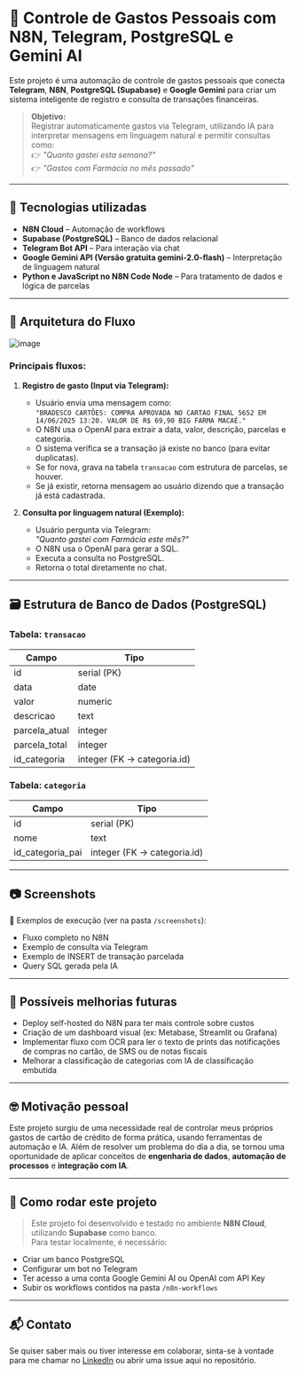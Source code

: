 # 📲 Controle de Gastos Pessoais com N8N, Telegram, PostgreSQL e Gemini AI

Este projeto é uma automação de controle de gastos pessoais que conecta **Telegram**, **N8N**, **PostgreSQL (Supabase)** e **Google Gemini** para criar um sistema inteligente de registro e consulta de transações financeiras.

> **Objetivo:**  
Registrar automaticamente gastos via Telegram, utilizando IA para interpretar mensagens em linguagem natural e permitir consultas como:  
👉 *"Quanto gastei esta semana?"*  
👉 *"Gastos com Farmácia no mês passado"*  

---

## 🧰 Tecnologias utilizadas

- **N8N Cloud** – Automação de workflows
- **Supabase (PostgreSQL)** – Banco de dados relacional
- **Telegram Bot API** – Para interação via chat
- **Google Gemini API (Versão gratuita gemini-2.0-flash)** – Interpretação de linguagem natural
- **Python e JavaScript no N8N Code Node** – Para tratamento de dados e lógica de parcelas

---

## 📡 Arquitetura do Fluxo

![image](https://github.com/user-attachments/assets/ec9f60ba-6b86-4d63-b50b-a79a31fd1d94)

### Principais fluxos:

1. **Registro de gasto (Input via Telegram):**
   - Usuário envia uma mensagem como:  
     `"BRADESCO CARTÕES: COMPRA APROVADA NO CARTAO FINAL 5652 EM 14/06/2025 13:20. VALOR DE R$ 69,90 BIG FARMA MACAÉ."`
   - O N8N usa o OpenAI para extrair a data, valor, descrição, parcelas e categoria.
   - O sistema verifica se a transação já existe no banco (para evitar duplicatas).
   - Se for nova, grava na tabela `transacao` com estrutura de parcelas, se houver.
   - Se já existir, retorna mensagem ao usuário dizendo que a transação já está cadastrada.

2. **Consulta por linguagem natural (Exemplo):**
   - Usuário pergunta via Telegram:  
     *"Quanto gastei com Farmácia este mês?"*
   - O N8N usa o OpenAI para gerar a SQL.
   - Executa a consulta no PostgreSQL.
   - Retorna o total diretamente no chat.

---

## 🗃️ Estrutura de Banco de Dados (PostgreSQL)

### Tabela: `transacao`

| Campo | Tipo |
|---|---|
| id | serial (PK) |
| data | date |
| valor | numeric |
| descricao | text |
| parcela_atual | integer |
| parcela_total | integer |
| id_categoria | integer (FK → categoria.id) |

### Tabela: `categoria`

| Campo | Tipo |
|---|---|
| id | serial (PK) |
| nome | text |
| id_categoria_pai | integer (FK → categoria.id) |

---

## 📷 Screenshots

📌 Exemplos de execução (ver na pasta `/screenshots`):

- Fluxo completo no N8N
- Exemplo de consulta via Telegram
- Exemplo de INSERT de transação parcelada
- Query SQL gerada pela IA

---

## 🚀 Possíveis melhorias futuras

- Deploy self-hosted do N8N para ter mais controle sobre custos
- Criação de um dashboard visual (ex: Metabase, Streamlit ou Grafana)
- Implementar fluxo com OCR para ler o texto de prints das notificações de compras no cartão, de SMS ou de notas fiscais
- Melhorar a classificação de categorias com IA de classificação embutida

---

## 🤓 Motivação pessoal

Este projeto surgiu de uma necessidade real de controlar meus próprios gastos de cartão de crédito de forma prática, usando ferramentas de automação e IA. Além de resolver um problema do dia a dia, se tornou uma oportunidade de aplicar conceitos de **engenharia de dados**, **automação de processos** e **integração com IA**.

---

## 📌 Como rodar este projeto

> Este projeto foi desenvolvido e testado no ambiente **N8N Cloud**, utilizando **Supabase** como banco.  
> Para testar localmente, é necessário:

- Criar um banco PostgreSQL
- Configurar um bot no Telegram
- Ter acesso a uma conta Google Gemini AI ou OpenAI com API Key
- Subir os workflows contidos na pasta `/n8n-workflows`

---

## 📬 Contato

Se quiser saber mais ou tiver interesse em colaborar, sinta-se à vontade para me chamar no [LinkedIn](https://www.linkedin.com/in/jeffersoncoriolano/) ou abrir uma issue aqui no repositório.

